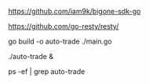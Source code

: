

https://github.com/iam9k/bigone-sdk-go

https://github.com/go-resty/resty/

go build -o auto-trade ./main.go

<!-- nohup ./auto-trade & -->

./auto-trade &

ps -ef | grep auto-trade
